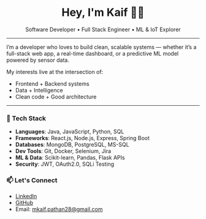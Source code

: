 <h1 align="center">Hey, I'm Kaif 👨‍💻</h1>
<p align="center">Software Developer • Full Stack Engineer • ML & IoT Explorer</p>

---

I’m a developer who loves to build clean, scalable systems — whether it’s a full-stack web app, a real-time dashboard, or a predictive ML model powered by sensor data.

My interests live at the intersection of:
- Frontend + Backend systems
- Data + Intelligence
- Clean code + Good architecture

---

### 🧠 Tech Stack

- **Languages**: Java, JavaScript, Python, SQL  
- **Frameworks**: React.js, Node.js, Express, Spring Boot  
- **Databases**: MongoDB, PostgreSQL, MS-SQL  
- **Dev Tools**: Git, Docker, Selenium, Jira  
- **ML & Data**: Scikit-learn, Pandas, Flask APIs  
- **Security**: JWT, OAuth2.0, SQLi Testing


### 📫 Let's Connect

- [LinkedIn](https://www.linkedin.com/in/mohammadkaif-pathan-abb880261/)
- [GitHub](https://github.com/Kaif-Git28)
- Email: mkaif.pathan28@gmail.com
